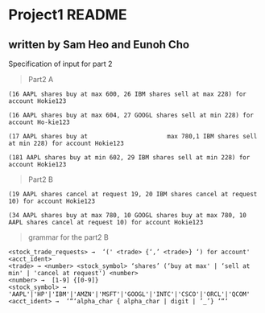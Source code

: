 Project1 README
===
written by Sam Heo and Eunoh Cho
---
Specification of input for part 2
> Part2 A
    
    (16 AAPL shares buy at max 600, 26 IBM shares sell at max 228) for account Hokie123

    (16 AAPL shares buy at max 604, 27 GOOGL shares sell at min 228) for account Ho-kie123

    (17 AAPL shares buy at                      max 780,1 IBM shares sell at min 228) for account Hokie123

    (181 AAPL shares buy at min 602, 29 IBM shares sell at min 228) for account Hokie123


> Part2 B
    
    (19 AAPL shares cancel at request 19, 20 IBM shares cancel at request 10) for account Hokie123

    (34 AAPL shares buy at max 780, 10 GOOGL shares buy at max 780, 10 AAPL shares cancel at request 10) for account Hokie123


>grammar for the part2 B

    <stock_trade_requests> →  ‘(' <trade> {‘,’ <trade>} ‘) for account' <acct_ident>
    <trade> → <number> <stock_symbol> ‘shares’ (‘buy at max' | ‘sell at min' | 'cancel at request') <number>
    <number> →  [1-9] {[0-9]}
    <stock_symbol> →
    'AAPL'|'HP'|'IBM'|'AMZN'|'MSFT'|'GOOGL'|'INTC'|'CSCO'|'ORCL'|'QCOM'
    <acct_ident> →  ‘“‘alpha_char { alpha_char | digit | ’_’} ‘“‘
